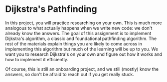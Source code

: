 # Dijkstra's Pathfinding
In this project, you will practice researching on your own. This is much more analogous to what actually happens when we write new code: we don't already know the answers. The goal of this assignment is to implement Dijkstra's algorithm, a classic and foundational pathfinding algorithm. The rest of the materials explain things you are likely to come across in implementing this algorithm but much of the learning will be up to you. We want you to research Dijkstra's on your own and figure out how it works and how to implement it efficiently.

Of course, this is still an onboarding project, and we still (mostly) know the answers, so don't be afraid to reach out if you get really stuck.